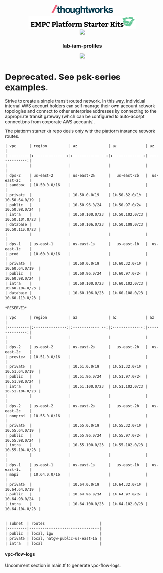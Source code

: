<div align="center">
	<p>
		<img alt="Thoughtworks Logo" src="https://raw.githubusercontent.com/ThoughtWorks-DPS/static/master/thoughtworks_flamingo_wave.png?sanitize=true" width=200 />
    <br />
		<img alt="DPS Title" src="https://raw.githubusercontent.com/ThoughtWorks-DPS/static/master/EMPCPlatformStarterKitsImage.png?sanitize=true" width=350/>
		<br />
		<a href="https://aws.amazon.com"><img src="https://img.shields.io/badge/-deployed-blank.svg?style=social&logo=amazon"></a>
		<br />
		<h3>lab-iam-profiles</h3>
		<a href="https://opensource.org/licenses/MIT"><img src="https://img.shields.io/github/license/ThoughtWorks-DPS/circleci-remote-docker"></a>
	</p>
</div>

# Deprecated. See psk-series examples.

Strive to create a simple transit routed network. In this way, individual internal AWS account holders can self manage their own account network topologies and connect to other enterprise addresses by connecting to the appropriate transit gateway (which can be configured to auto-accept connections from corporate AWS accounts).  

The platform starter kit repo deals only with the platform instance network routes.  

```
| vpc      | region          | az              | az             | az             |
|----------|:---------------:|:------------ --:|:--------------:|---------------:|
|          |                 |                 |                |                |
| dps-2    | us-east-2       | us-east-2a      |   us-east-2b   |  us-east-2c    |
| sandbox  | 10.50.0.0/16    |                 |                |                |
| private  |                 | 10.50.0.0/19    | 10.50.32.0/19  | 10.50.64.0/19  |
| public   |                 | 10.50.96.0/24   | 10.50.97.0/24  | 10.50.98.0/24  |
| intra    |                 | 10.50.100.0/23  | 10.50.102.0/23 | 10.50.104.0/23 |
| database |                 | 10.50.106.0/23  | 10.50.108.0/23 | 10.50.110.0/23 |
|          |                 |                 |                |                |
| dps-1    | us-east-1       | us-east-1a      |   us-east-1b   |  us-east-1c    |
| prod     | 10.60.0.0/16    |                 |                |                |
| private  |                 | 10.60.0.0/19    | 10.60.32.0/19  | 10.60.64.0/19  |
| public   |                 | 10.60.96.0/24   | 10.60.97.0/24  | 10.60.98.0/24  |
| intra    |                 | 10.60.100.0/23  | 10.60.102.0/23 | 10.60.104.0/23 |
| database |                 | 10.60.106.0/23  | 10.60.108.0/23 | 10.60.110.0/23 |

*RESERVED*

| vpc      | region          | az              | az             | az             |
|----------|:---------------:|:------------ --:|:--------------:|---------------:|
|          |                 |                 |                |                |
| dps-2    | us-east-2       | us-east-2a      |   us-east-2b   |  us-east-2c    |
| preview  | 10.51.0.0/16    |                 |                |                |
| private  |                 | 10.51.0.0/19    | 10.51.32.0/19  | 10.51.64.0/19  |
| public   |                 | 10.51.96.0/24   | 10.51.97.0/24  | 10.51.98.0/24  |
| intra    |                 | 10.51.100.0/23  | 10.51.102.0/23 | 10.51.104.0/23 |
|          |                 |                 |                |                |
| dps-2    | us-east-2       | us-east-2a      |   us-east-2b   |  us-east-2c    |
| nonprod  | 10.55.0.0/16    |                 |                |                |
| private  |                 | 10.55.0.0/19    | 10.55.32.0/19  | 10.55.64.0/19  |
| public   |                 | 10.55.96.0/24   | 10.55.97.0/24  | 10.55.98.0/24  |
| intra    |                 | 10.55.100.0/23  | 10.55.102.0/23 | 10.55.104.0/23 |
|          |                 |                 |                |                |
| dps-1    | us-east-1       | us-east-1a      |   us-east-1b   |  us-east-1c    |
| mapi     | 10.64.0.0/16    |                 |                |                |
| private  |                 | 10.64.0.0/19    | 10.64.32.0/19  | 10.64.64.0/19  |
| public   |                 | 10.64.96.0/24   | 10.64.97.0/24  | 10.64.98.0/24  |
| intra    |                 | 10.64.100.0/23  | 10.64.102.0/23 | 10.64.104.0/23 |


| subnet  | routes                         |
|---------|--------------------------------|
| public  | local, igw                     |
| private | local, natgw-public-us-east-1a |
| intra   | local                          |
```

#### vpc-flow-logs

Uncomment section in main.tf to generate vpc-flow-logs.  
